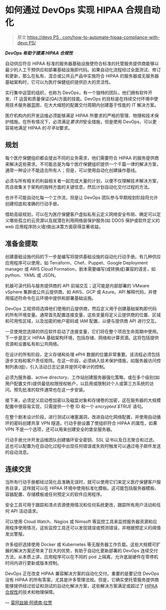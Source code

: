 # 如何通过 DevOps 实现 HIPAA 合规自动化

> 原文:[https://devo PS . com/how-to-automate-hipaa-compliance-with-devo PS/](https://devops.com/how-to-automate-hipaa-compliance-with-devops/)

***DevOps 有助于提高 HIPAA 合规性***

自动供应符合 HIPAA 标准的服务器基础设施使符合标准的托管服务提供商能够以最少的人工干预供应和部署基础设施即代码。如果自动化流程经过全面测试、修订和更新，那么在私有、混合或公共云产品中实施符合 HIPAA 的服务器或无服务器基础架构时，它可以为医疗保健组织提供巨大的灵活性。

实行集中运营的组织，也称为 DevOps，有一个独特的团队，他们拥有软件开发、IT 运营和质量保证(QA)方面的技能。DevOps 的目标是在持续交付环境中使用技术服务器蓝图，在大大缩短的配置交付周期内创建基于性能的 IT 解决方案。

医疗机构内的开发运维必须能够满足 HIPAA 所要求的严格的管理、物理和技术保护措施。在所有情况下，必须满足*要求的*安全措施，但是使用 DevOps，可以更容易地满足 HIPAA 的*可寻址*要求。

## 规划

每个医疗保健组织都会提出不同的业务需求，他们需要符合 HIPAA 的服务提供商来解决这些需求。不可能总是为每个医疗保健组织提供一个千篇一律的解决方案，通常一种设计不能适合所有人；但是，可以使用自动化创建操作基线。

必须与所有相关的利益相关者一起完成大量的计划，以便不仅理解技术解决方案，而且收集关于架构的独特方面的关键信息，然后计划自动化交付过程的方法。

也许不可能自动化每一个工作流，但是让 DevOps 团队参与早期规划阶段将允许创建彻底和准确的行动手册。

借助高级规划，可以在为医疗保健客户虚拟私有云定义网络安全布局、确定可以定义哪些孤立的云资源以及就潜在利用网络层保护服务(如 DDOS 保护或软件定义的 web 应用程序防火墙)做出决策方面获得显著收益。

## 准备金提取

创建基础设施代码的下一步是编写将提供基础设施的自动化行动手册。有几种供应应用程序可以使用，如 Terraform、Chef、Puppet、Google Deployment manager 或 AWS Cloud Formation，剧本需要编写(或转换成)兼容的语言，如 python、YAML 或 JSON。

机器可读代码与服务提供商的 API 前端交互；这可能是内部部署的 VMware vSphere 集群或公共云提供商，如 AWS、GCP 或 Azure。API 解释代码，并使用描述符命令在云环境中提供和部署基础设施。

DevOps 工程师将选择他们使用的云提供商，然后定义用于创建基础架构即代码的所有环境变量。通常首先配置连接变量，这些变量将定义云提供商的位置、区域和可用性区域，以及加密的帐户密码或 IAM 配置，以便与提供商 API 进行交互。

一旦使用您选择的供应软件启动了连接变量，它们将在整个项目生命周期中使用。下一步是定义 HIPAA 基础架构环境，包括存储、网络和计算资源。这将包括提供资源和设置私有和公共网络。

在设计的所有阶段，定义存储和处理 ePHI 数据的位置非常重要。该流程必须包括逐步文档和客户责任矩阵。在这一阶段，必须纳入技术保护措施，如服务器访问控制列表(组)，引入活动日志记录并提供可审计的控制。

必须为服务器、active directory、工作站创建服务器强化策略，或在多个级别(如用户配置文件)提供最低权限授权帐户，以启用或限制对个人或第三方系统的访问。预先批准的软件通常也在这一步安装。

接下来，必须定义启动卷加密以及磁盘对象和存储卷的加密，这在服务器的大规模配置中很容易实现，只需提供一个卷 ID 和一个 *encrypted $TRUE* 语句。

在整个剧本设计阶段，进行测试以堵塞漏洞，改进自动化网络配置，并使用自动循环的密码创建共享 VPN 隧道。行动手册设置了使组织符合 HIPAA 的属性，如果 VPN 不是一个选项，还可以用来创建安全的堡垒服务器。

行动手册允许开发运维团队创建循环安全密钥、SSL 证书以及日志聚合和过滤。这也可以配置为在自动化过程中出现任何错误或失败时触发可以通过电子邮件发送的自动消息。

## 连续交货

当所有行动手册都经过简化且准确无误时，就可以使用它们来定义医疗保健客户服务目录，这样就可以在 HIPAA 环境中使用标准化模板。这可能包括服务器模板、容器配置、存储模板或任何预定义的软件应用程序。

安全工具可用于跟踪和清点资源使用情况和任何系统更改，跟踪所有用户活动和任何 API 活动请求。

可以使用 Cloud Watch、Nagios 或 Nimsoft 等监控工具来监控服务器资源和应用程序使用情况，这些监控工具还可以发现错误或预测错误，并根据预定义的阈值发出警报。

许多组织选择使用 Docker 或 Kubernetes 等无服务器工作负载。这些大规模可扩展的解决方案还带来了巨大的优势，有助于自动化更新部署的 DevOps 连续交付方法，从本质上讲，应用程序可以在不同的 pod 上隔离，允许底层硬件在零停机时间内进行更新或版本控制。

DevOps 正在改变 HIPAA 兼容解决方案的自动化交付。重要的是要记住 DevOps 没有 HIPAA 的所有答案，尤其是许多管理法规。但是，它确实使托管服务提供商能够提供经过验证和测试的自动化解决方案，这些解决方案满足或超过了 [HIPAA 合规性](https://www.atlantic.net/hipaa-compliant-hosting/hipaa-compliance-e-book/)的技术和物理保障。

— [莫阿兹姆·阿德南·拉贾](https://devops.com/author/moazzam-adnan-raja/)